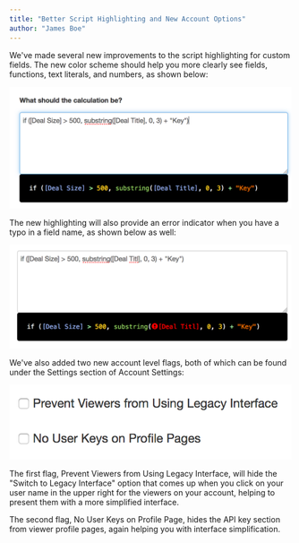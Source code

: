 ```yaml
---
title: "Better Script Highlighting and New Account Options"
author: "James Boe"
---
```

We've made several new improvements to the script highlighting for custom fields. The new color scheme should help you more clearly see fields, functions, text literals, and numbers, as shown below:

<img src="/images/scripting_new.png" alt="Script Styling" class="img img-responsive"/>

The new highlighting will also provide an error indicator when you have a typo in a field name, as shown below as well:

<img src="/images/scripting_error.png" alt="Script Errors" class="img img-responsive"/>

We've also added two new account level flags, both of which can be found under the Settings section of Account Settings:

<img src="/images/account_flags.png" alt="Account Flags" class="img img-responsive"/>

The first flag, Prevent Viewers from Using Legacy Interface, will hide the "Switch to Legacy Interface" option that comes up when you click on your user name in the upper right for the viewers on your account, helping to present them with a more simplified interface.

The second flag, No User Keys on Profile Page, hides the API key section from viewer profile pages, again helping you with interface simplification.